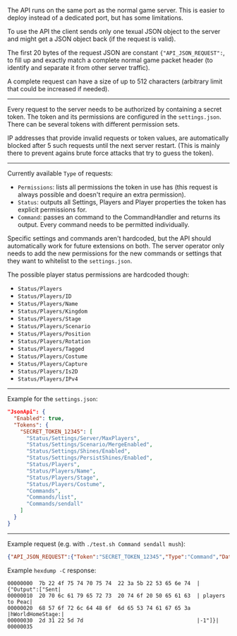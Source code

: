 The API runs on the same port as the normal game server. This is easier to deploy instead of a dedicated port, but has some limitations.

To use the API the client sends only one texual JSON object to the server and might get a JSON object back (if the request is valid).

The first 20 bytes of the request JSON are constant `{"API_JSON_REQUEST":`,
to fill up and exactly match a complete normal game packet header (to identify and separate it from other server traffic).

A complete request can have a size of up to 512 characters (arbitrary limit that could be increased if needed).

---

Every request to the server needs to be authorized by containing a secret token.
The token and its permissions are configured in the `settings.json`.
There can be several tokens with different permission sets.

IP addresses that provide invalid requests or token values, are automatically blocked after 5 such requests until the next server restart.
(This is mainly there to prevent agains brute force attacks that try to guess the token).

---

Currently available `Type` of requests:
- `Permissions`: lists all permissions the token in use has (this request is always possible and doesn't require an extra permission).
- `Status`: outputs all Settings, Players and Player properties the token has explicit permissions for.
- `Command`: passes an command to the CommandHandler and returns its output. Every command needs to be permitted individually.

Specific settings and commands aren't hardcoded, but the API should automatically work for future extensions on both.
The server operator only needs to add the new permissions for the new commands or settings that they want to whitelist to the `settings.json`.

The possible player status permissions are hardcoded though:
- `Status/Players`
- `Status/Players/ID`
- `Status/Players/Name`
- `Status/Players/Kingdom`
- `Status/Players/Stage`
- `Status/Players/Scenario`
- `Status/Players/Position`
- `Status/Players/Rotation`
- `Status/Players/Tagged`
- `Status/Players/Costume`
- `Status/Players/Capture`
- `Status/Players/Is2D`
- `Status/Players/IPv4`

---

Example for the `settings.json`:
```json
"JsonApi": {
  "Enabled": true,
  "Tokens": {
    "SECRET_TOKEN_12345": [
      "Status/Settings/Server/MaxPlayers",
      "Status/Settings/Scenario/MergeEnabled",
      "Status/Settings/Shines/Enabled",
      "Status/Settings/PersistShines/Enabled",
      "Status/Players",
      "Status/Players/Name",
      "Status/Players/Stage",
      "Status/Players/Costume",
      "Commands",
      "Commands/list",
      "Commands/sendall"
    ]
  }
}
```

---

Example request (e.g. with `./test.sh Command sendall mush`):
```json
{"API_JSON_REQUEST":{"Token":"SECRET_TOKEN_12345","Type":"Command","Data":"sendall mush"}}
```

Example `hexdump -C` response:
```
00000000  7b 22 4f 75 74 70 75 74  22 3a 5b 22 53 65 6e 74  |{"Output":["Sent|
00000010  20 70 6c 61 79 65 72 73  20 74 6f 20 50 65 61 63  | players to Peac|
00000020  68 57 6f 72 6c 64 48 6f  6d 65 53 74 61 67 65 3a  |hWorldHomeStage:|
00000030  2d 31 22 5d 7d                                    |-1"]}|
00000035
```
